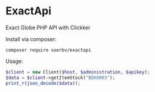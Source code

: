 # ExactApi
Exact Globe PHP API with Clickker

Install via composer:
````
composer require soerbv/exactapi
````

Usage:
````php
$client = new Client($host, $administration, $apikey);
$data = $client->getItemStock("BEK0003");
print_r(json_decode($data));
````